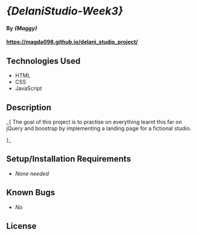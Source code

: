 # _{DelaniStudio-Week3}_

#### By _**{Maggy}**_

#### https://magda098.github.io/delani_studio_project/

## Technologies Used

* HTML
* CSS
* JavaScript


## Description

_{ The goal of this project is to practise on everything learnt this far on jQuery and boostrap by implementing a landing page for a fictional studio.

}_

## Setup/Installation Requirements

* _None needed_



## Known Bugs

* _No_


## License